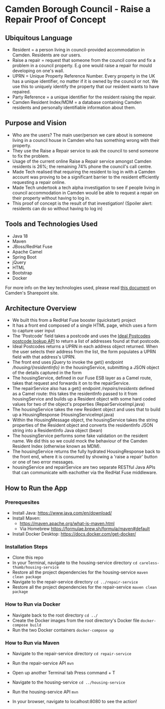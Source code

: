 # Camden Borough Council - Raise a Repair Proof of Concept

## Ubiquitous Language
- Resident = a person living in council-provided accommodation in Camden. Residents are our users.
- Raise a repair = request that someone from the council come and fix a problem in a council property. E.g one would raise a repair for mould developing on one's wall.
- UPRN = Unique Property Reference Number. Every property in the UK has a unique identifier, no matter if it is owned by the council or not. We use this to uniquely identify the property that our resident wants to have repaired.
- Party Reference = a unique identifier for the resident raising the repair.
- Camden Resident Index/MDM = a database containing Camden residents and personally identifiable information about them.

## Purpose and Vision
- Who are the users? The main user/person we care about is someone living in a council house in Camden who has something wrong with their property.
- They use the Raise a Repair service to ask the council to send someone to fix the problem.
- Usage of the current online Raise a Repair service amongst Camden residents is 26%; the remaining 74% phone the council's call centre.
- Made Tech realised that requiring the resident to log in with a Camden account was proving to be a significant barrier to the resident efficiently requesting a repair online.
- Made Tech undertook a tech alpha investigation to see if people living in council accommodation in Camden would be able to request a repair on their property without having to log in.
- This proof of concept is the result of that investigation! (Spoiler alert: residents can do so without having to log in)

## Tools and Technologies Used
- Java 18
- Maven
- JBoss/RedHat Fuse
- Apache Camel
- Spring Boot
- jQuery
- HTML
- Bootstrap
- Docker

For more info on the key technologies used, please read [this document](https://lbcamden.sharepoint.com/:w:/r/sites/MSTHousingRepairTransformation/_layouts/15/doc.aspx?sourcedoc=%7B38bec72f-e9d3-4227-a6a2-964bbc3886c2%7D&action=edit&cid=417b76eb-05ea-4d9f-b172-e3bf6b0b1113) on Camden's Sharepoint site.

## Architecture Overview
- We built this from a RedHat Fuse booster (quickstart) project
- It has a front end composed of a single HTML page, which uses a form to capture user input
- The 'Postcode' field takes a postcode and uses the [Ideal Postcodes postcode lookup API](https://docs.ideal-postcodes.co.uk/docs/postcode-lookup) to return a list of addresses found at that postcode. 
- Ideal Postcodes returns a UPRN in each address object returned. When the user selects their address from the list, the form populates a UPRN field with that address's UPRN.
- The front end uses jQuery to invoke the get() endpoint _/housing/{residentInfo}_ in the housingService, submitting a JSON object of the details captured in the form
- The housingService, defined in our Fuse ESB layer as a Camel route, takes that request and forwards it on to the repairService.
- The repairService also has a get() endpoint _/repairs/residents_ defined as a Camel route: this takes the residentInfo passed to it from housingService and builds up a Resident object with some hard coded values for two of the object's properties (RepairServiceImpl.java)
- The housingService takes the new Resident object and uses that to build up a HousingResponse (HousingServiceImpl.java)
- Within the HousingMessage object, the housingService takes the string properties of the Resident object and converts the residentInfo JSON string into a ResidentInfo Java object (bean)
- The housingService performs some fake validation on the resident name. We did this so we could mock the behaviour of the Camden Resident Index (otherwise known as MDM).
- The housingService returns the fully hydrated HousingResponse back to the front end, where it is consumed by showing a 'raise a repair' button or one of two error messages.
- housingService and repairService are two separate RESTful Java APIs that can communicate with eachother via the RedHat Fuse middleware.

## How to Run the App

### Prerequesites
- Install Java: https://www.java.com/en/download/ 
- Install Maven: 
    - https://maven.apache.org/what-is-maven.html 
    - Via Homebrew https://formulae.brew.sh/formula/maven#default 
- Install Docker Desktop: https://docs.docker.com/get-docker/ 

### Installation Steps
- Clone this repo
- In your Terminal, navigate to the housing-service directory
`cd careless-thumb/housing-service`
- Restore all the project dependencies for the housing-service
`maven clean package`
- Navigate to the repair-service directory
`cd ../repair-service`
- Restore all the project dependencies for the repair-service
`maven clean package`

### How to Run via Docker
- Navigate back to the root directory
`cd ../`
- Create the Docker images from the root directory's Docker file
`docker-compose build`
- Run the two Docker containers
`docker-compose up`

### How to Run via Maven
- Navigate to the repair-service directory
`cd repair-service`
- Run the repair-service API
`mvn`
- Open up another Terminal tab 
Press command + T
- Navigate to the housing-service
`cd ../housing-service`
- Run the housing-service API
`mvn`


- In your browser, navigate to localhost:8080 to see the action!